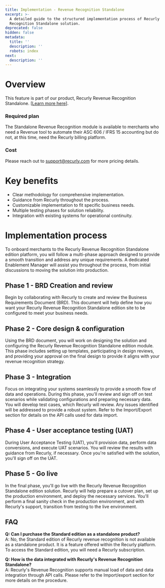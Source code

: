 ```yaml
---
title: Implementation - Revenue Recognition Standalone
excerpt: >-
  A detailed guide to the structured implementation process of Recurly's Revenue
  Recognition Standalone solution.
deprecated: false
hidden: false
metadata:
  title: ''
  description: ''
  robots: index
next:
  description: ''
---
```

# Overview

This feature is part of our product, Recurly Revenue Recognition Standalone. [<a href="https://docs.recurly.com/recurly-revrec/docs/recurly-revenue-recognition-standalone" target="_blank">Learn more here</a>].

### Required plan

The Standalone Revenue Recognition module is available to merchants who need a Revenue tool to automate their ASC 606 / IFRS 15 accounting but do not, at this time, need the Recurly billing platform. 

### Cost

Please reach out to [support@recurly.com](mailto:support@recurly.com) for more pricing details.

# Key benefits

* Clear methodology for comprehensive implementation.
* Guidance from Recurly throughout the process.
* Customizable implementation to fit specific business needs.
* Multiple testing phases for solution reliability.
* Integration with existing systems for operational continuity.

# Implementation process

To onboard merchants to the Recurly Revenue Recognition Standalone edition platform, you will follow a multi-phase approach designed to provide a smooth transition and address any unique requirements. A dedicated Enablement Manager will assist you throughout the process, from initial discussions to moving the solution into production.

## Phase 1 - BRD Creation and review

Begin by collaborating with Recurly to create and review the Business Requirements Document (BRD). This document will help define how you want your Recurly Revenue Recognition Standalone edition site to be configured to meet your business needs.

## Phase 2 - Core design & configuration

Using the BRD document, you will work on designing the solution and configuring the Recurly Revenue Recognition Standalone edition module. This phase includes setting up templates, participating in design reviews, and providing your approval on the final design to provide it aligns with your revenue recognition strategy.

## Phase 3 - Integration

Focus on integrating your systems seamlessly to provide a smooth flow of data and operations. During this phase, you'll review and sign off on test scenarios while validating configurations and preparing necessary data. You will develop test cases, which Recurly will review. Any issues identified will be addressed to provide a robust system. Refer to the Import/Export section for details on the API calls used for data import.

## Phase 4 - User acceptance testing (UAT)

During User Acceptance Testing (UAT), you'll provision data, perform data conversions, and execute UAT scenarios. You will review the results with guidance from Recurly, if necessary. Once you're satisfied with the solution, you'll sign off on the UAT.

## Phase 5 - Go live

In the final phase, you'll go live with the Recurly Revenue Recognition Standalone edition solution. Recurly will help prepare a cutover plan, set up the production environment, and deploy the necessary services. You'll perform a final sanity check in the production environment, and with Recurly's support, transition from testing to the live environment.

## FAQ

**Q: Can I purchase the Standard edition as a standalone product?**\
A: No, the Standard edition of Recurly revenue recognition is not available as a standalone product. It is a feature offered within the Recurly platform. To access the Standard edition, you will need a Recurly subscription.

**Q: How is the data integrated with Recurly's Revenue Recognition Standalone?**\
A: Recurly's Revenue Recognition supports manual load of data and data integration through API calls. Please refer to the Import/export section for more details on the procedure.
